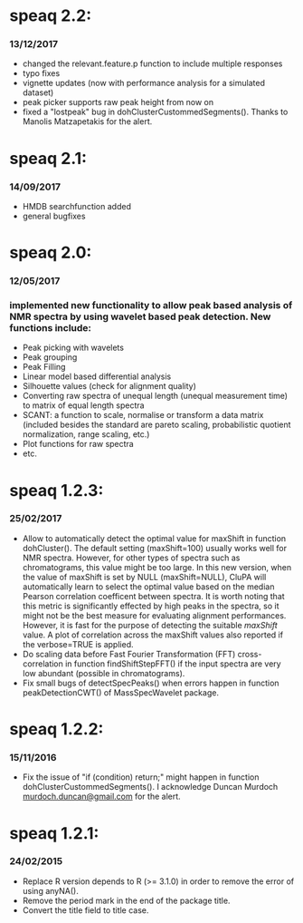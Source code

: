 # speaq 2.2:
### 13/12/2017


* changed the relevant.feature.p function to include multiple responses
* typo fixes
* vignette updates (now with performance analysis for a simulated dataset)
* peak picker supports raw peak height from now on
* fixed a "lostpeak" bug in dohClusterCustommedSegments(). Thanks to Manolis Matzapetakis for the alert.



# speaq 2.1:
### 14/09/2017


* HMDB searchfunction added
* general bugfixes


# speaq 2.0:
### 12/05/2017

### implemented new functionality to allow peak based analysis of NMR spectra by using wavelet based peak detection. New functions include:


* Peak picking with wavelets
* Peak grouping
* Peak Filling
* Linear model based differential analysis
* Silhouette values (check for alignment quality)
* Converting raw spectra of unequal length (unequal measurement time) to matrix of equal length spectra
* SCANT: a function to scale, normalise or transform a data matrix (included besides the standard are pareto scaling, probabilistic quotient normalization, range scaling, etc.)
* Plot functions for raw spectra
* etc.



# speaq 1.2.3:
### 25/02/2017

* Allow to automatically detect the optimal value for maxShift in function dohCluster(). The default setting (maxShift=100) usually works well for NMR spectra. However, for other types of spectra such as chromatograms, this value might be too large. In this new version, when the value of maxShift is set by NULL (maxShift=NULL), CluPA will automatically learn to select the optimal value based on the median Pearson correlation coefficent between spectra. It is worth noting that this metric is significantly effected by high peaks in the spectra, so it might not be the best measure for evaluating alignment performances. However, it is fast for the purpose of detecting the suitable *maxShift* value. A plot of correlation across the maxShift values also reported if the verbose=TRUE is applied.
* Do scaling data before Fast Fourier Transformation (FFT) cross-correlation in function findShiftStepFFT() if the input spectra are very low abundant (possible in chromatograms).
* Fix small bugs of detectSpecPeaks() when errors happen in function peakDetectionCWT() of MassSpecWavelet package.

# speaq 1.2.2:
### 15/11/2016

* Fix the issue of "if (condition) return;" might happen in function dohClusterCustommedSegments(). I acknowledge Duncan Murdoch <murdoch.duncan@gmail.com> for the alert.


# speaq 1.2.1:
### 24/02/2015

* Replace R version depends to R (>= 3.1.0) in order to remove the error of using anyNA().
* Remove the period mark in the end of the package title.
* Convert the title field to title case.
